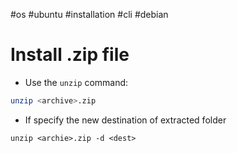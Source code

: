 #os #ubuntu #installation #cli #debian 

# Install .zip file
- Use the `unzip` command:
```bash
unzip <archive>.zip
```

- If specify the new destination of extracted folder
```
unzip <archie>.zip -d <dest>
```

